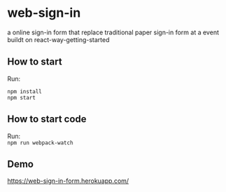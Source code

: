 
# web-sign-in
a online sign-in form that replace traditional paper sign-in form at a event  
buildt on react-way-getting-started


## How to start

Run:  
```
npm install
npm start
```

## How to start code

Run:  
`npm run webpack-watch`

## Demo

https://web-sign-in-form.herokuapp.com/
